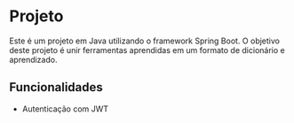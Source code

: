 # Projeto

Este é um projeto em Java utilizando o framework Spring Boot. O objetivo deste projeto é unir ferramentas aprendidas em um formato de dicionário e aprendizado.

## Funcionalidades

- Autenticação com JWT